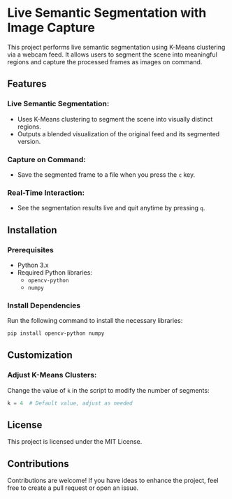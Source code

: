 # Live Semantic Segmentation with Image Capture

This project performs live semantic segmentation using K-Means clustering via a webcam feed. It allows users to segment the scene into meaningful regions and capture the processed frames as images on command.

## Features

### Live Semantic Segmentation:
- Uses K-Means clustering to segment the scene into visually distinct regions.
- Outputs a blended visualization of the original feed and its segmented version.

### Capture on Command:
- Save the segmented frame to a file when you press the `c` key.

### Real-Time Interaction:
- See the segmentation results live and quit anytime by pressing `q`.

## Installation

### Prerequisites
- Python 3.x
- Required Python libraries:
  - `opencv-python`
  - `numpy`

### Install Dependencies
Run the following command to install the necessary libraries:
```bash
pip install opencv-python numpy

```

## Customization

### Adjust K-Means Clusters:
Change the value of `k` in the script to modify the number of segments:

```python
k = 4  # Default value, adjust as needed
```
## License

This project is licensed under the MIT License. 

## Contributions

Contributions are welcome! If you have ideas to enhance the project, feel free to create a pull request or open an issue.


 
